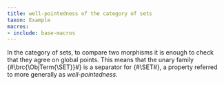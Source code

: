 ```yaml
---
title: well-pointedness of the category of sets
taxon: Example
macros:
- include: base-macros
---
```


In the category of sets, to compare two morphisms it is enough to check
that they agree on global points. This means that the unary family
{#\brc{\ObjTerm{\SET}}#} is a separator for {#\SET#}, a property referred to more generally as *well-pointedness*.
